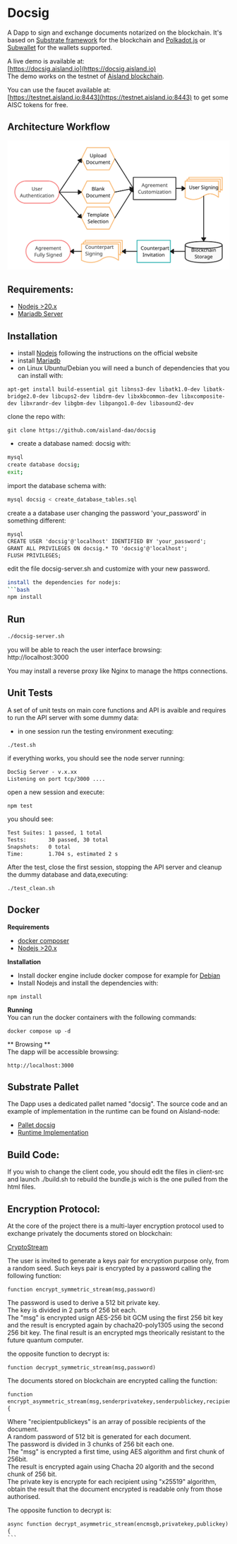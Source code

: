 # Docsig 
A Dapp to sign and exchange documents notarized on the blockchain.
It's based on [Substrate framework](https:/substrate.dev) for the blockchain and
[Polkadot.js](https://polkadot.js.org/extension/) or [Subwallet](https://www.subwallet.app/) for the wallets supported.  

  
A live demo is available at:  
[https://docsig.aisland.io](https://docsig.aisland.io)  
The demo works on the testnet of [Aisland blockchain](https://aisland.io).  
  
You can use the faucet available at:  
[https://testnet.aisland.io:8443](https://testnet.aisland.io:8443) to get some AISC tokens for free.  
## Architecture Workflow
![Architecture Workflow](img-docs/docusign-workflow.png)

## Requirements:
- [Nodejs >20.x](https://nodejs.org)  
- [Mariadb Server](https://mariadb.org)

## Installation

- install [Nodejs](https://nodejs.org) following the instructions on the official website  
- install [Mariadb](https://mariadb.com)
- on Linux Ubuntu/Debian you will need a bunch of dependencies that you can install with:  
```
apt-get install build-essential git libnss3-dev libatk1.0-dev libatk-bridge2.0-dev libcups2-dev libdrm-dev libxkbcommon-dev libxcomposite-dev libxrandr-dev libgbm-dev libpango1.0-dev libasound2-dev
```
clone the repo with:  
```
git clone https://github.com/aisland-dao/docsig
```
- create a database named: docsig with:  
```bash
mysql
create database docsig;
exit;
```
import the database schema with:  
```bash
mysql docsig < create_database_tables.sql
```
create a a database user changing the password 'your_password' in something different:  
```
mysql
CREATE USER 'docsig'@'localhost' IDENTIFIED BY 'your_password';
GRANT ALL PRIVILEGES ON docsig.* TO 'docsig'@'localhost';
FLUSH PRIVILEGES;
```
edit the file docsig-server.sh and customize with your new password.  

```bash
install the dependencies for nodejs:  
```bash
npm install
```

## Run
```bash
./docsig-server.sh
```
you will be able to reach the user interface browsing:  
http://localhost:3000  

You may install a reverse proxy like Nginx to manage the https connections.  


## Unit Tests
A set of of unit tests on main core functions and API is avaible and requires to run the API server with some dummy data:
- in one session run the testing environment executing:  
```
./test.sh
```
if everything works, you should see the node server running:  
```
DocSig Server - v.x.xx
Listening on port tcp/3000 ....
```
open a new session and execute:  
```
npm test
```
you should see:  
```
Test Suites: 1 passed, 1 total
Tests:       30 passed, 30 total
Snapshots:   0 total
Time:        1.704 s, estimated 2 s
```
After the test, close the first session, stopping the API server and  cleanup the dummy database and data,executing:  
```
./test_clean.sh
```

## Docker

**Requirements**
-  [docker composer](https://www.docker.com)  
- [Nodejs >20.x](https://nodejs.org)

**Installation**  
- Install docker engine include docker compose for example for [Debian](https://docs.docker.com/engine/install/debian/)
- Install Nodejs
and install the dependencies with:  
```
npm install
```
**Running**  
You can run the docker containers with the following commands:
```
docker compose up -d
```
** Browsing **  
The dapp will be accessible browsing:  
```
http://localhost:3000
```

## Substrate Pallet
The Dapp uses a dedicated pallet named "docsig". The source code and an example of implementation in the runtime can be found on Aisland-node:  
- [Pallet docsig](https://github.com/aisland-dao/aisland-node/tree/main/pallets/docsig)  
- [Runtime Implementation](https://github.com/aisland-dao/aisland-node/blob/66433f01b1ec232ca013a7d2cb8d8ca1eaebe007/runtime/src/lib.rs#L283)  

## Build Code:
If you wish to change the client code, you should edit the files in client-src and launch ./build.sh to rebuild the bundle.js wich is the one pulled from the html files.


## Encryption Protocol:

At the core of the project there is a multi-layer encryption protocol used to exchange privately the documents stored on blockchain:

[CryptoStream](https://github.com/aisland-dao/docsig/blob/main/modules/cryptostream.js)  

The user is invited to generate a keys pair for encryption purpose only, from a random seed.
Such keys pair is encrypted by a password calling the following function:  
```
function encrypt_symmetric_stream(msg,password)
```
The password is used to derive a 512 bit private key.  
The key is divided in 2 parts of 256 bit each.  
The "msg" is encrypted usign AES-256 bit GCM using the first 256 bit key and the result is encrypted again by chacha20-poly1305 using the second 256 bit key.
The final result is an encrypted mgs theorically resistant to the future quantum computer.  

the opposite function to decrypt is:  
```
function decrypt_symmetric_stream(msg,password)
```

The documents stored on blockchain are encrypted calling the function:  
```
function encrypt_asymmetric_stream(msg,senderprivatekey,senderpublickey,recipientpublickeys){
```
Where "recipientpublickeys" is an array of possible recipients of the document.  
A random password of 512 bit is generated for each document.  
The password is divided in 3 chunks of 256 bit each one.  
The "msg" is encrypted a first time, using AES algorithm and first chunk of 256bit.  
The result is encrypted again using Chacha 20 algorith and the second chunk of 256 bit.  
The private key is encrypte for each recipient using "x25519" algorithm, obtain the result that the  document encrypted is readable only from those authorised.

The opposite function to decrypt is:  
``````
async function decrypt_asymmetric_stream(encmsgb,privatekey,publickey){
```

